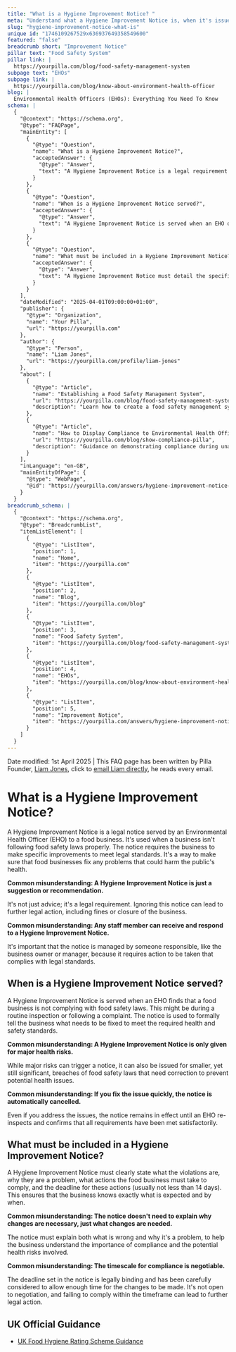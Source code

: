 ```yaml
---
title: "What is a Hygiene Improvement Notice? "
meta: "Understand what a Hygiene Improvement Notice is, when it's issued, and the legal requirements for food businesses to comply."
slug: "hygiene-improvement-notice-what-is"
unique id: "1746109267529x636937649358549600"
featured: "false"
breadcrumb short: "Improvement Notice"
pillar text: "Food Safety System"
pillar link: |
  https://yourpilla.com/blog/food-safety-management-system
subpage text: "EHOs"
subpage link: |
  https://yourpilla.com/blog/know-about-environment-health-officer
blog: |
  Environmental Health Officers (EHOs): Everything You Need To Know
schema: |
  {
    "@context": "https://schema.org",
    "@type": "FAQPage",
    "mainEntity": [
      {
        "@type": "Question",
        "name": "What is a Hygiene Improvement Notice?",
        "acceptedAnswer": {
          "@type": "Answer",
          "text": "A Hygiene Improvement Notice is a legal requirement issued by an Environmental Health Officer (EHO) to a food business that is not adhering to food safety laws. It mandates the business to implement necessary improvements to comply with legal standards, ensuring public health safety."
        }
      },
      {
        "@type": "Question",
        "name": "When is a Hygiene Improvement Notice served?",
        "acceptedAnswer": {
          "@type": "Answer",
          "text": "A Hygiene Improvement Notice is served when an EHO observes non-compliance with food safety laws during a routine inspection or following a complaint. The notice formally instructs the business on the required corrections to meet health and safety standards."
        }
      },
      {
        "@type": "Question",
        "name": "What must be included in a Hygiene Improvement Notice?",
        "acceptedAnswer": {
          "@type": "Answer",
          "text": "A Hygiene Improvement Notice must detail the specific violations, explain why they are problematic, outline the corrective actions needed, and specify a deadline (usually not less than 14 days). This ensures that the business is fully aware of what is required and the timeline for compliance."
        }
      }
    ],
    "dateModified": "2025-04-01T09:00:00+01:00",
    "publisher": {
      "@type": "Organization",
      "name": "Your Pilla",
      "url": "https://yourpilla.com"
    },
    "author": {
      "@type": "Person",
      "name": "Liam Jones",
      "url": "https://yourpilla.com/profile/liam-jones"
    },
    "about": [
      {
        "@type": "Article",
        "name": "Establishing a Food Safety Management System",
        "url": "https://yourpilla.com/blog/food-safety-management-system",
        "description": "Learn how to create a food safety management system that meets legal standards and impresses Environmental Health Officers."
      },
      {
        "@type": "Article",
        "name": "How to Display Compliance to Environmental Health Officers",
        "url": "https://yourpilla.com/blog/show-compliance-pilla",
        "description": "Guidance on demonstrating compliance during unannounced visits from Environmental Health Officers."
      }
    ],
    "inLanguage": "en-GB",
    "mainEntityOfPage": {
      "@type": "WebPage",
      "@id": "https://yourpilla.com/answers/hygiene-improvement-notice-what-is"
    }
  }
breadcrumb_schema: |
  {
    "@context": "https://schema.org",
    "@type": "BreadcrumbList",
    "itemListElement": [
      {
        "@type": "ListItem",
        "position": 1,
        "name": "Home",
        "item": "https://yourpilla.com"
      },
      {
        "@type": "ListItem",
        "position": 2,
        "name": "Blog",
        "item": "https://yourpilla.com/blog"
      },
      {
        "@type": "ListItem",
        "position": 3,
        "name": "Food Safety System",
        "item": "https://yourpilla.com/blog/food-safety-management-system"
      },
      {
        "@type": "ListItem",
        "position": 4,
        "name": "EHOs",
        "item": "https://yourpilla.com/blog/know-about-environment-health-officer"
      },
      {
        "@type": "ListItem",
        "position": 5,
        "name": "Improvement Notice",
        "item": "https://yourpilla.com/answers/hygiene-improvement-notice-what-is"
      }
    ]
  }
---
```


Date modified: 1st April 2025 | This FAQ page has been written by Pilla Founder, [Liam Jones](https://yourpilla.com/profile/liam-jones), click to [email Liam directly](https://mailto:liam@yourpilla.com), he reads every email.

# What is a Hygiene Improvement Notice?

A Hygiene Improvement Notice is a legal notice served by an Environmental Health Officer (EHO) to a food business. It's used when a business isn't following food safety laws properly. The notice requires the business to make specific improvements to meet legal standards. It's a way to make sure that food businesses fix any problems that could harm the public's health.

**Common misunderstanding: A Hygiene Improvement Notice is just a suggestion or recommendation.**

It's not just advice; it's a legal requirement. Ignoring this notice can lead to further legal action, including fines or closure of the business.

**Common misunderstanding: Any staff member can receive and respond to a Hygiene Improvement Notice.**

It's important that the notice is managed by someone responsible, like the business owner or manager, because it requires action to be taken that complies with legal standards.

## When is a Hygiene Improvement Notice served?

A Hygiene Improvement Notice is served when an EHO finds that a food business is not complying with food safety laws. This might be during a routine inspection or following a complaint. The notice is used to formally tell the business what needs to be fixed to meet the required health and safety standards.

**Common misunderstanding: A Hygiene Improvement Notice is only given for major health risks.**

While major risks can trigger a notice, it can also be issued for smaller, yet still significant, breaches of food safety laws that need correction to prevent potential health issues.

**Common misunderstanding: If you fix the issue quickly, the notice is automatically cancelled.**

Even if you address the issues, the notice remains in effect until an EHO re-inspects and confirms that all requirements have been met satisfactorily.

## What must be included in a Hygiene Improvement Notice?

A Hygiene Improvement Notice must clearly state what the violations are, why they are a problem, what actions the food business must take to comply, and the deadline for these actions (usually not less than 14 days). This ensures that the business knows exactly what is expected and by when.

**Common misunderstanding: The notice doesn't need to explain why changes are necessary, just what changes are needed.**

The notice must explain both what is wrong and why it's a problem, to help the business understand the importance of compliance and the potential health risks involved.

**Common misunderstanding: The timescale for compliance is negotiable.**

The deadline set in the notice is legally binding and has been carefully considered to allow enough time for the changes to be made. It's not open to negotiation, and failing to comply within the timeframe can lead to further legal action.

## UK Official Guidance

-   [UK Food Hygiene Rating Scheme Guidance](https://www.food.gov.uk/safety-hygiene/food-hygiene-rating-scheme)